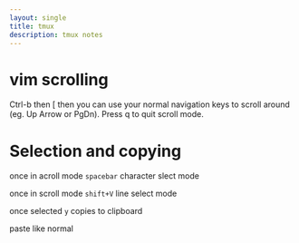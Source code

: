 ```yaml
---
layout: single
title: tmux
description: tmux notes
---
```

# vim scrolling
Ctrl-b then [ then you can use your normal navigation keys to scroll around (eg. Up Arrow or PgDn). Press q to quit scroll mode.

# Selection and copying
once in acroll mode `spacebar` character slect mode

once in scroll mode `shift+V` line select mode

once selected `y` copies to clipboard

paste like normal

